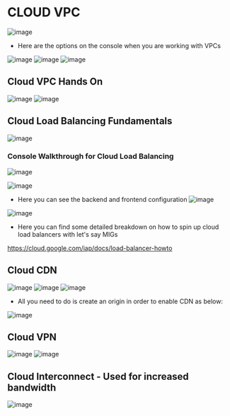 # CLOUD VPC
![image](https://user-images.githubusercontent.com/43883264/180821859-7bbb903c-f6ee-449d-a3be-35ef0dafd93c.png)
- Here are the options on the console when you are working with VPCs

![image](https://user-images.githubusercontent.com/43883264/180822730-8480fdbc-fadb-4c4f-b4fb-b125bd56ce8e.png)
![image](https://user-images.githubusercontent.com/43883264/180825274-cec21081-13f0-48f3-97b9-65ba9de00768.png)
![image](https://user-images.githubusercontent.com/43883264/180825315-2687f539-4d27-4661-bae1-52effb2540bc.png)

## Cloud VPC Hands On
![image](https://user-images.githubusercontent.com/43883264/180832632-67418965-869f-4dc0-afc5-5637f3710e2f.png)
![image](https://user-images.githubusercontent.com/43883264/180833535-b4485753-1407-428d-a168-eb1ea00ad810.png)

## Cloud Load Balancing Fundamentals
![image](https://user-images.githubusercontent.com/43883264/180825588-fe9a4a6e-2539-4fe6-8dcc-e20c5107ab3f.png)

### Console Walkthrough for Cloud Load Balancing
![image](https://user-images.githubusercontent.com/43883264/180825661-77820fa2-919d-486f-bc6a-af2e373627ac.png)

![image](https://user-images.githubusercontent.com/43883264/180825825-54c3a890-ce79-4a17-a13e-385a605e1fc7.png)

- Here you can see the backend and frontend configuration
![image](https://user-images.githubusercontent.com/43883264/180825889-d2216435-3adc-4d0a-a5da-47df5f9f1b10.png)

![image](https://user-images.githubusercontent.com/43883264/180825977-6bb687b0-65ed-4137-93d3-cbaf2d42048a.png)


- Here you can find some detailed breakdown on how to spin up cloud load balancers with let's say MIGs

https://cloud.google.com/iap/docs/load-balancer-howto

## Cloud CDN

![image](https://user-images.githubusercontent.com/43883264/180827084-0a8ce571-4293-4c88-af00-e6aff65f87f7.png)
![image](https://user-images.githubusercontent.com/43883264/180827425-29b35808-78c0-4c78-861c-d257e3bac60c.png)
![image](https://user-images.githubusercontent.com/43883264/180833575-77488bda-97a9-4681-bbad-06e76d85ed3d.png)

- All you need to do is create an origin in order to enable CDN as below:

![image](https://user-images.githubusercontent.com/43883264/180827827-2256a212-23e3-4b5a-ba22-7059f7b31e81.png)

## Cloud VPN
![image](https://user-images.githubusercontent.com/43883264/180829705-08cbf153-624a-40be-8fe0-500b6683b0ff.png)
![image](https://user-images.githubusercontent.com/43883264/180829890-49fd9681-310d-41aa-b750-fc4004f07572.png)

## Cloud Interconnect - Used for increased bandwidth
![image](https://user-images.githubusercontent.com/43883264/180830566-34d94efa-55ac-455a-929e-308f2085952d.png)

